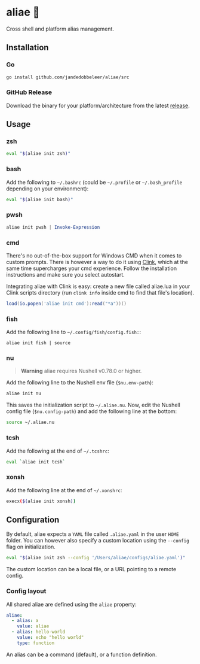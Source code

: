 # aliae 🌱

Cross shell and platform alias management.

## Installation

### Go

```bash
go install github.com/jandedobbeleer/aliae/src
```

### GitHub Release

Download the binary for your platform/architecture from the latest [release][latest].

## Usage

### zsh

```bash
eval "$(aliae init zsh)"
```

### bash

Add the following to `~/.bashrc` (could be `~/.profile` or `~/.bash_profile` depending on your environment):

```bash
eval "$(aliae init bash)"
```

### pwsh

```powershell
aliae init pwsh | Invoke-Expression
```

### cmd

There's no out-of-the-box support for Windows CMD when it comes to custom prompts.
There is however a way to do it using [Clink][clink], which at the same time supercharges
your cmd experience. Follow the installation instructions and make sure you select autostart.

Integrating aliae with Clink is easy: create a new file called aliae.lua in your Clink
scripts directory (run `clink info` inside cmd to find that file's location).

```lua title="aliae.lua"
load(io.popen('aliae init cmd'):read("*a"))()
```

### fish

Add the following line to `~/.config/fish/config.fish:`:

```fish
aliae init fish | source
```

### nu

> **Warning**
> aliae requires Nushell v0.78.0 or higher.

Add the following line to the Nushell env file (`$nu.env-path`):

```bash
aliae init nu
```

This saves the initialization script to `~/.aliae.nu`.
Now, edit the Nushell config file (`$nu.config-path`) and add the following line at the bottom:

```bash
source ~/.aliae.nu
```

### tcsh

Add the following at the end of `~/.tcshrc`:

```bash
eval `aliae init tcsh`
```

### xonsh

Add the following line at the end of `~/.xonshrc`:

```bash
execx($(aliae init xonsh))
```

## Configuration

By default, aliae expects a `YAML` file called `.aliae.yaml` in the user `HOME` folder.
You can however also specify a custom location using the `--config` flag on initialization.

```bash
eval "$(aliae init zsh --config '/Users/aliae/configs/aliae.yaml')"
```

The custom location can be a local file, or a URL pointing to a remote config.

### Config layout

All shared aliae are defined using the `aliae` property:

```yaml
aliae:
  - alias: a
    value: aliae
  - alias: hello-world
    value: echo "hello world"
    type: function
```

An alias can be a command (default), or a function definition.

[latest]: https://github.com/JanDeDobbeleer/aliae/releases/latest
[clink]: https://chrisant996.github.io/clink/
